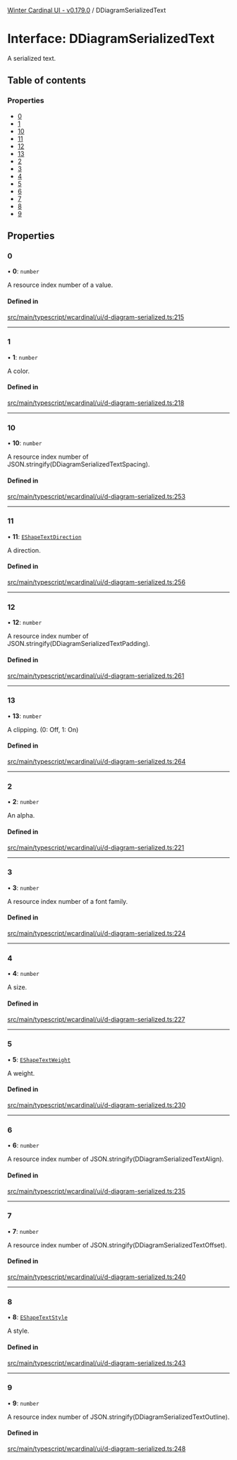 [Winter Cardinal UI - v0.179.0](../index.md) / DDiagramSerializedText

# Interface: DDiagramSerializedText

A serialized text.

## Table of contents

### Properties

- [0](DDiagramSerializedText.md#0)
- [1](DDiagramSerializedText.md#1)
- [10](DDiagramSerializedText.md#10)
- [11](DDiagramSerializedText.md#11)
- [12](DDiagramSerializedText.md#12)
- [13](DDiagramSerializedText.md#13)
- [2](DDiagramSerializedText.md#2)
- [3](DDiagramSerializedText.md#3)
- [4](DDiagramSerializedText.md#4)
- [5](DDiagramSerializedText.md#5)
- [6](DDiagramSerializedText.md#6)
- [7](DDiagramSerializedText.md#7)
- [8](DDiagramSerializedText.md#8)
- [9](DDiagramSerializedText.md#9)

## Properties

### 0

• **0**: `number`

A resource index number of a value.

#### Defined in

[src/main/typescript/wcardinal/ui/d-diagram-serialized.ts:215](https://github.com/winter-cardinal/winter-cardinal-ui/blob/v0.179.0/src/main/typescript/wcardinal/ui/d-diagram-serialized.ts#L215)

___

### 1

• **1**: `number`

A color.

#### Defined in

[src/main/typescript/wcardinal/ui/d-diagram-serialized.ts:218](https://github.com/winter-cardinal/winter-cardinal-ui/blob/v0.179.0/src/main/typescript/wcardinal/ui/d-diagram-serialized.ts#L218)

___

### 10

• **10**: `number`

A resource index number of JSON.stringify(DDiagramSerializedTextSpacing).

#### Defined in

[src/main/typescript/wcardinal/ui/d-diagram-serialized.ts:253](https://github.com/winter-cardinal/winter-cardinal-ui/blob/v0.179.0/src/main/typescript/wcardinal/ui/d-diagram-serialized.ts#L253)

___

### 11

• **11**: [`EShapeTextDirection`](../index.md#eshapetextdirection)

A direction.

#### Defined in

[src/main/typescript/wcardinal/ui/d-diagram-serialized.ts:256](https://github.com/winter-cardinal/winter-cardinal-ui/blob/v0.179.0/src/main/typescript/wcardinal/ui/d-diagram-serialized.ts#L256)

___

### 12

• **12**: `number`

A resource index number of JSON.stringify(DDiagramSerializedTextPadding).

#### Defined in

[src/main/typescript/wcardinal/ui/d-diagram-serialized.ts:261](https://github.com/winter-cardinal/winter-cardinal-ui/blob/v0.179.0/src/main/typescript/wcardinal/ui/d-diagram-serialized.ts#L261)

___

### 13

• **13**: `number`

A clipping. (0: Off, 1: On)

#### Defined in

[src/main/typescript/wcardinal/ui/d-diagram-serialized.ts:264](https://github.com/winter-cardinal/winter-cardinal-ui/blob/v0.179.0/src/main/typescript/wcardinal/ui/d-diagram-serialized.ts#L264)

___

### 2

• **2**: `number`

An alpha.

#### Defined in

[src/main/typescript/wcardinal/ui/d-diagram-serialized.ts:221](https://github.com/winter-cardinal/winter-cardinal-ui/blob/v0.179.0/src/main/typescript/wcardinal/ui/d-diagram-serialized.ts#L221)

___

### 3

• **3**: `number`

A resource index number of a font family.

#### Defined in

[src/main/typescript/wcardinal/ui/d-diagram-serialized.ts:224](https://github.com/winter-cardinal/winter-cardinal-ui/blob/v0.179.0/src/main/typescript/wcardinal/ui/d-diagram-serialized.ts#L224)

___

### 4

• **4**: `number`

A size.

#### Defined in

[src/main/typescript/wcardinal/ui/d-diagram-serialized.ts:227](https://github.com/winter-cardinal/winter-cardinal-ui/blob/v0.179.0/src/main/typescript/wcardinal/ui/d-diagram-serialized.ts#L227)

___

### 5

• **5**: [`EShapeTextWeight`](../index.md#eshapetextweight)

A weight.

#### Defined in

[src/main/typescript/wcardinal/ui/d-diagram-serialized.ts:230](https://github.com/winter-cardinal/winter-cardinal-ui/blob/v0.179.0/src/main/typescript/wcardinal/ui/d-diagram-serialized.ts#L230)

___

### 6

• **6**: `number`

A resource index number of JSON.stringify(DDiagramSerializedTextAlign).

#### Defined in

[src/main/typescript/wcardinal/ui/d-diagram-serialized.ts:235](https://github.com/winter-cardinal/winter-cardinal-ui/blob/v0.179.0/src/main/typescript/wcardinal/ui/d-diagram-serialized.ts#L235)

___

### 7

• **7**: `number`

A resource index number of JSON.stringify(DDiagramSerializedTextOffset).

#### Defined in

[src/main/typescript/wcardinal/ui/d-diagram-serialized.ts:240](https://github.com/winter-cardinal/winter-cardinal-ui/blob/v0.179.0/src/main/typescript/wcardinal/ui/d-diagram-serialized.ts#L240)

___

### 8

• **8**: [`EShapeTextStyle`](../index.md#eshapetextstyle)

A style.

#### Defined in

[src/main/typescript/wcardinal/ui/d-diagram-serialized.ts:243](https://github.com/winter-cardinal/winter-cardinal-ui/blob/v0.179.0/src/main/typescript/wcardinal/ui/d-diagram-serialized.ts#L243)

___

### 9

• **9**: `number`

A resource index number of JSON.stringify(DDiagramSerializedTextOutline).

#### Defined in

[src/main/typescript/wcardinal/ui/d-diagram-serialized.ts:248](https://github.com/winter-cardinal/winter-cardinal-ui/blob/v0.179.0/src/main/typescript/wcardinal/ui/d-diagram-serialized.ts#L248)
